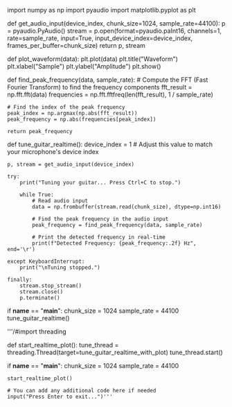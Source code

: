 import numpy as np
import pyaudio
import matplotlib.pyplot as plt

def get_audio_input(device_index, chunk_size=1024, sample_rate=44100):
    p = pyaudio.PyAudio()
    stream = p.open(format=pyaudio.paInt16,
                    channels=1,
                    rate=sample_rate,
                    input=True,
                    input_device_index=device_index,
                    frames_per_buffer=chunk_size)
    return p, stream

def plot_waveform(data):
    plt.plot(data)
    plt.title("Waveform")
    plt.xlabel("Sample")
    plt.ylabel("Amplitude")
    plt.show()

def find_peak_frequency(data, sample_rate):
    # Compute the FFT (Fast Fourier Transform) to find the frequency components
    fft_result = np.fft.fft(data)
    frequencies = np.fft.fftfreq(len(fft_result), 1 / sample_rate)

    # Find the index of the peak frequency
    peak_index = np.argmax(np.abs(fft_result))
    peak_frequency = np.abs(frequencies[peak_index])

    return peak_frequency

def tune_guitar_realtime():
    device_index = 1  # Adjust this value to match your microphone's device index

    p, stream = get_audio_input(device_index)

    try:
        print("Tuning your guitar... Press Ctrl+C to stop.")

        while True:
            # Read audio input
            data = np.frombuffer(stream.read(chunk_size), dtype=np.int16)

            # Find the peak frequency in the audio input
            peak_frequency = find_peak_frequency(data, sample_rate)

            # Print the detected frequency in real-time
            print(f"Detected Frequency: {peak_frequency:.2f} Hz", end='\r')

    except KeyboardInterrupt:
        print("\nTuning stopped.")

    finally:
        stream.stop_stream()
        stream.close()
        p.terminate()

if __name__ == "__main__":
    chunk_size = 1024
    sample_rate = 44100
    tune_guitar_realtime()

'''/#import threading

def start_realtime_plot():
    tune_thread = threading.Thread(target=tune_guitar_realtime_with_plot)
    tune_thread.start()

if __name__ == "__main__":
    chunk_size = 1024
    sample_rate = 44100

    start_realtime_plot()

    # You can add any additional code here if needed
    input("Press Enter to exit...")'''
